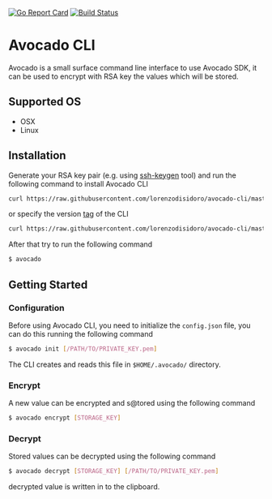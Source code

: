 [![Go Report Card](https://goreportcard.com/badge/github.com/lorenzodisidoro/avocado-cli)](https://goreportcard.com/report/github.com/lorenzodisidoro/avocado-cli)
[![Build Status](https://travis-ci.com/lorenzodisidoro/avocado-cli.svg?branch=master)](https://travis-ci.com/lorenzodisidoro/avocado-cli)

# Avocado CLI
Avocado is a small surface command line interface to use Avocado SDK, it can be used to encrypt with RSA key the values ​​which will be stored.

## Supported OS
- OSX
- Linux

## Installation
Generate your RSA key pair (e.g. using [ssh-keygen](https://www.ssh.com/ssh/keygen/) tool) and run the following command to install Avocado CLI
```sh
curl https://raw.githubusercontent.com/lorenzodisidoro/avocado-cli/master/scripts/install_cli.sh | bash
```
or specify the version [tag](https://github.com/lorenzodisidoro/avocado-cli/tags) of the CLI
```sh
curl https://raw.githubusercontent.com/lorenzodisidoro/avocado-cli/master/scripts/install_cli.sh | bash -s VERSION_TAG
```
After that try to run the following command
```sh
$ avocado
```

## Getting Started

### Configuration
Before using Avocado CLI, you need to initialize the `config.json` file, you can do this running the following command
```sh
$ avocado init [/PATH/TO/PRIVATE_KEY.pem]
```

The CLI creates and reads this file in `$HOME/.avocado/` directory.

### Encrypt
A new value can be encrypted and s@tored using the following command
```sh
$ avocado encrypt [STORAGE_KEY]
```

### Decrypt
Stored values can be decrypted using the following command
```sh
$ avocado decrypt [STORAGE_KEY] [/PATH/TO/PRIVATE_KEY.pem]
```
decrypted value is written in to the clipboard.